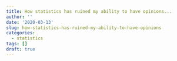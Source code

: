 ```yaml
---
title: How statistics has ruined my ability to have opinions...
author: ''
date: '2020-03-13'
slug: how-statistics-has-ruined-my-ability-to-have-opinions
categories:
  - statistics
tags: []
draft: true
---
```

